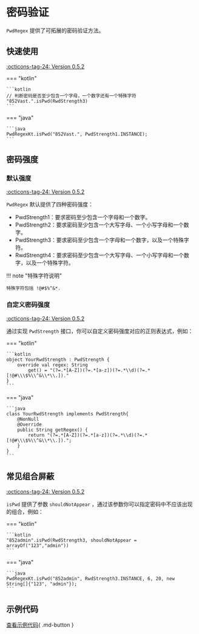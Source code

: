 # 密码验证

`PwdRegex` 提供了可拓展的密码验证方法。

## 快速使用

[:octicons-tag-24: Version 0.5.2](https://ave.entropy2020.cn/version/VastTools/#052)

=== "kotlin"

    ```kotlin
    // 判断密码是否至少包含一个字母，一个数字还有一个特殊字符
    "852Vast.".isPwd(RwdStrength3)
    ```

=== "java"

    ```java
    PwdRegexKt.isPwd("852Vast.", PwdStrength1.INSTANCE);
    ```

## 密码强度

### 默认强度

[:octicons-tag-24: Version 0.5.2](https://ave.entropy2020.cn/version/VastTools/#052)

`PwdRegex` 默认提供了四种密码强度：

- PwdStrength1：要求密码至少包含一个字母和一个数字。
- PwdStrength2：要求密码至少包含一个大写字母、一个小写字母和一个数字。
- PwdStrength3：要求密码至少包含一个字母和一个数字，以及一个特殊字符。
- RwdStrength4：要求密码至少包含一个大写字母、一个小写字母和一个数字，以及一个特殊字符。

!!! note "特殊字符说明"

    特殊字符包括 !@#$%^&*.

### 自定义密码强度

[:octicons-tag-24: Version 0.5.2](https://ave.entropy2020.cn/version/VastTools/#052)

通过实现 `PwdStrength` 接口，你可以自定义密码强度对应的正则表达式，例如：

=== "kotlin"

    ```kotlin
    object YourRwdStrength : PwdStrength {
        override val regex: String
            get() = "(?=.*[A-Z])(?=.*[a-z])(?=.*\\d)(?=.*[!@#\\\$%\\^&\\*\\.])."
    }
    ```

=== "java"

    ```java
    class YourRwdStrength implements PwdStrength{
        @NonNull
        @Override
        public String getRegex() {
            return "(?=.*[A-Z])(?=.*[a-z])(?=.*\\d)(?=.*[!@#\\\$%\\^&\\*\\.]).";
        }
    }
    ```

## 常见组合屏蔽

[:octicons-tag-24: Version 0.5.2](https://ave.entropy2020.cn/version/VastTools/#052)

`isPwd` 提供了参数 `shouldNotAppear` ，通过该参数你可以指定密码中不应该出现的组合，例如：

=== "kotlin"

    ```kotlin
    "852admin".isPwd(RwdStrength3, shouldNotAppear = arrayOf("123","admin"))
    ```

=== "java"

    ```java
    PwdRegexKt.isPwd("852admin", RwdStrength3.INSTANCE, 6, 20, new String[]{"123", "admin"});
    ```

## 示例代码

[查看示例代码](https://github.com/SakurajimaMaii/Android-Vast-Extension/blob/develop/app-compose/src/main/kotlin/com/ave/vastgui/appcompose/example/text/PwdRegex.kt){ .md-button }
